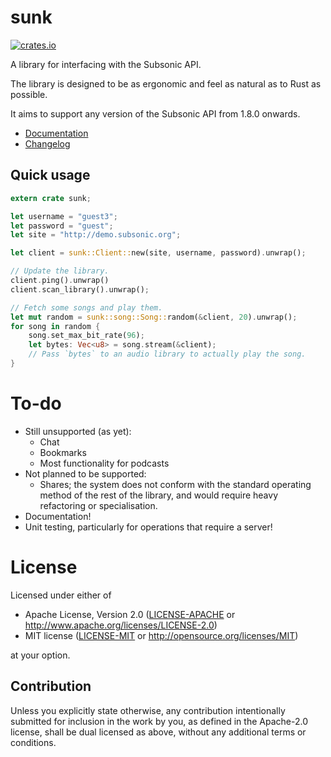 # sunk

[![crates.io](https://img.shields.io/crates/v/sunk.svg)](https://crates.io/crates/sunk)

A library for interfacing with the Subsonic API.

The library is designed to be as ergonomic and feel as natural as to Rust as possible.

It aims to support any version of the Subsonic API from 1.8.0 onwards.

- [Documentation](https://docs.rs/sunk)
- [Changelog](CHANGELOG.md)

## Quick usage

```rust
extern crate sunk;

let username = "guest3";
let password = "guest";
let site = "http://demo.subsonic.org";

let client = sunk::Client::new(site, username, password).unwrap();

// Update the library.
client.ping().unwrap()
client.scan_library().unwrap();

// Fetch some songs and play them.
let mut random = sunk::song::Song::random(&client, 20).unwrap();
for song in random {
    song.set_max_bit_rate(96);
    let bytes: Vec<u8> = song.stream(&client);
    // Pass `bytes` to an audio library to actually play the song.
}
```

# To-do

- Still unsupported (as yet):
    - Chat
    - Bookmarks
    - Most functionality for podcasts
- Not planned to be supported:
     - Shares; the system does not conform with the standard operating method of the rest of the library, and would require heavy refactoring or specialisation.
- Documentation!
- Unit testing, particularly for operations that require a server!

# License

Licensed under either of

* Apache License, Version 2.0
([LICENSE-APACHE](LICENSE-APACHE) or http://www.apache.org/licenses/LICENSE-2.0)
* MIT license
([LICENSE-MIT](LICENSE-MIT) or http://opensource.org/licenses/MIT)

at your option.

## Contribution

Unless you explicitly state otherwise, any contribution intentionally submitted
for inclusion in the work by you, as defined in the Apache-2.0 license, shall be
dual licensed as above, without any additional terms or conditions.
